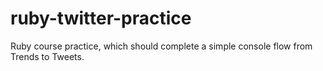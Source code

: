 ruby-twitter-practice
=====================

Ruby course practice, which should complete a simple console flow from Trends to Tweets.